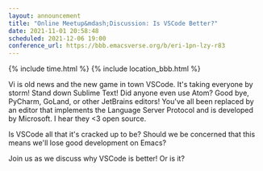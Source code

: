 ```yaml
---
layout: announcement
title: "Online Meetup&mdash;Discussion: Is VSCode Better?"
date: 2021-11-01 20:58:48
scheduled: 2021-12-06 19:00
conference_url: https://bbb.emacsverse.org/b/eri-1pn-lzy-r83
---
```


{% include time.html %}
{% include location_bbb.html %}

Vi is old news and the new game in town VSCode. It's taking everyone
by storm! Stand down Sublime Text! Did anyone even use Atom? Good bye,
PyCharm, GoLand, or other JetBrains editors! You've all been replaced
by an editor that implements the Language Server Protocol and is
developed by Microsoft. I hear they <3 open source.

Is VSCode all that it's cracked up to be? Should we be concerned that
this means we'll lose good development on Emacs?

Join us as we discuss why VSCode is better! Or is it?
